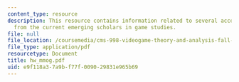 ```yaml
---
content_type: resource
description: This resource contains information related to several accounts of MMOGs
  from the current emerging scholars in game studies.
file: null
file_location: /coursemedia/cms-998-videogame-theory-and-analysis-fall-2006/e9f118a37a9bf77f009029831e965b69_hw_mmog.pdf
file_type: application/pdf
resourcetype: Document
title: hw_mmog.pdf
uid: e9f118a3-7a9b-f77f-0090-29831e965b69
---
```

